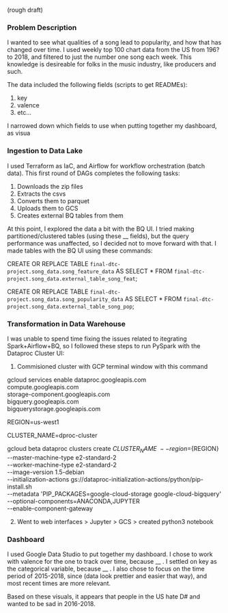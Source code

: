 (rough draft)

### Problem Description

I wanted to see what qualities of a song lead to popularity, and how that has changed over time. I used weekly top 100 chart data from the US from 196? to 2018, and filtered to just the number one song each week. This knowledge is desireable for folks in the music industry, like producers and such.

The data included the following fields (scripts to get READMEs):

1. key
2. valence
3. etc...

I narrowed down which fields to use when putting together my dashboard, as visua


### Ingestion to Data Lake

I used Terraform as IaC, and Airflow for workflow orchestration (batch data). This first round of DAGs completes the following tasks:

1. Downloads the zip files
2. Extracts the csvs
3. Converts them to parquet
4. Uploads them to GCS
5. Creates external BQ tables from them

At this point, I explored the data a bit with the BQ UI. I tried making partitioned/clustered tables (using these __ fields), but the query performance was unaffected, so I decided not to move forward with that. I made tables with the BQ UI using these commands:

CREATE OR REPLACE TABLE `final-dtc-project.song_data.song_feature_data`
AS SELECT * FROM `final-dtc-project.song_data.external_table_song_feat`;

CREATE OR REPLACE TABLE `final-dtc-project.song_data.song_popularity_data`
AS SELECT * FROM `final-dtc-project.song_data.external_table_song_pop`;


### Transformation in Data Warehouse

I was unable to spend time fixing the issues related to itegrating Spark+Airflow+BQ, so I followed these steps to run PySpark with the Dataproc Cluster UI:

1. Commisioned cluster with GCP terminal window with this command

gcloud services enable dataproc.googleapis.com \
  compute.googleapis.com \
  storage-component.googleapis.com \
  bigquery.googleapis.com \
  bigquerystorage.googleapis.com

REGION=us-west1

CLUSTER_NAME=dproc-cluster

 gcloud beta dataproc clusters create ${CLUSTER_NAME} \
     --region=${REGION} \
     --master-machine-type e2-standard-2 \
     --worker-machine-type e2-standard-2 \
     --image-version 1.5-debian \
     --initialization-actions gs://dataproc-initialization-actions/python/pip-install.sh \
     --metadata 'PIP_PACKAGES=google-cloud-storage google-cloud-bigquery' \
     --optional-components=ANACONDA,JUPYTER \
     --enable-component-gateway


2. Went to web interfaces > Jupyter > GCS > created python3 notebook


### Dashboard

I used Google Data Studio to put together my dashboard. I chose to work with valence for the one to track over time, because __ . I settled on key as the categorical variable, because __ . I also chose to focus on the time period of 2015-2018, since (data look prettier and easier that way), and most recent times are more relevant.

Based on these visuals, it appears that people in the US hate D# and wanted to be sad in 2016-2018. 






